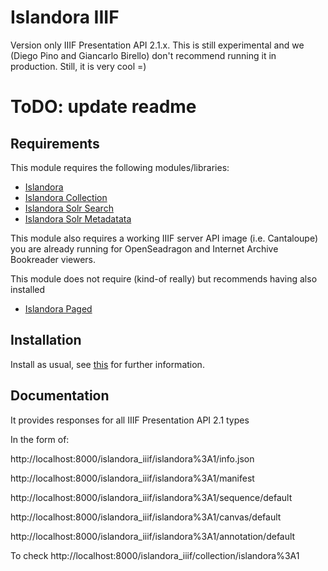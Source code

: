 # Islandora IIIF

Version only IIIF Presentation API 2.1.x.
This is still experimental and we (Diego Pino and Giancarlo Birello) don't recommend running it in production. 
Still, it is very cool =)

ToDO: update readme
==================================

## Requirements

This module requires the following modules/libraries:

* [Islandora](https://github.com/islandora/islandora)
* [Islandora Collection](https://github.com/islandora/islandora_solution_pack_collection)
* [Islandora Solr Search ](https://github.com/islandora/islandora_solr_search)
* [Islandora Solr Metadatata ](https://github.com/Islandora/islandora_solr_metadata)

This module also requires a working IIIF server API image (i.e. Cantaloupe) you are already running for OpenSeadragon and Internet Archive Bookreader viewers.

This module does not require (kind-of really) but recommends having also installed
* [Islandora Paged ](https://github.com/islandora/islandora_paged)

## Installation

Install as usual, see [this](https://drupal.org/documentation/install/modules-themes/modules-7) for further information.


## Documentation

It provides responses for all IIIF Presentation API 2.1 types

In the form of:

http://localhost:8000/islandora_iiif/islandora%3A1/info.json

http://localhost:8000/islandora_iiif/islandora%3A1/manifest

http://localhost:8000/islandora_iiif/islandora%3A1/sequence/default

http://localhost:8000/islandora_iiif/islandora%3A1/canvas/default

http://localhost:8000/islandora_iiif/islandora%3A1/annotation/default


To check
http://localhost:8000/islandora_iiif/collection/islandora%3A1
